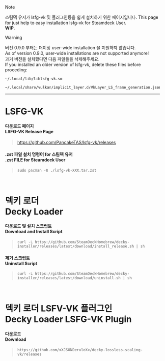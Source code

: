 > [!NOTE]
> 스팀덱 유저가 lsfg-vk 및 플러그인등을 쉽게 설치하기 위한 페이지입니다.
> This page for just help to easy installation lsfg-vk for Steamdeck User.   
> **WIP.**

> [!WARNING]
> 버전 0.9.0 부터는 더이상 user-wide installation 을 지원하지 않습니다.   
> As of version 0.9.0, user-wide installations are not supported anymore!   
> 과거 버전을 설치했다면 다음 파일들을 삭제해주세요.   
> If you installed an older version of lsfg-vk, delete these files before proceding:   
> ```
> ~/.local/lib/liblsfg-vk.so
> ```   
> ```
> ~/.local/share/vulkan/implicit_layer.d/VkLayer_LS_frame_generation.json
> ```
---
# LSFG-VK
#### 다운로드 페이지<br />LSFG-VK Release Page
> <https://github.com/PancakeTAS/lsfg-vk/releases>

#### .zst 파일 설치 명령어 for 스팀덱 유저<br />.zst FILE for Steamdeck User
> ```
> sudo pacman -U ./lsfg-vk-XXX.tar.zst
> ```

<br />

# 덱키 로더<br />Decky Loader
#### 다운로드 및 설치 스크립트<br />Download and Install Script
> ```
> curl -L https://github.com/SteamDeckHomebrew/decky-installer/releases/latest/download/install_release.sh | sh
> ```
#### 제거 스크립트<br />Uninstall Script
> ```
> curl -L https://github.com/SteamDeckHomebrew/decky-installer/releases/latest/download/uninstall.sh | sh
> ```

<br />

# 덱키 로더 LSFV-VK 플러그인<br />Decky Loader LSFG-VK Plugin
#### 다운로드<br />Download
> ```
> https://github.com/xXJSONDeruloXx/decky-lossless-scaling-vk/releases
> ```
